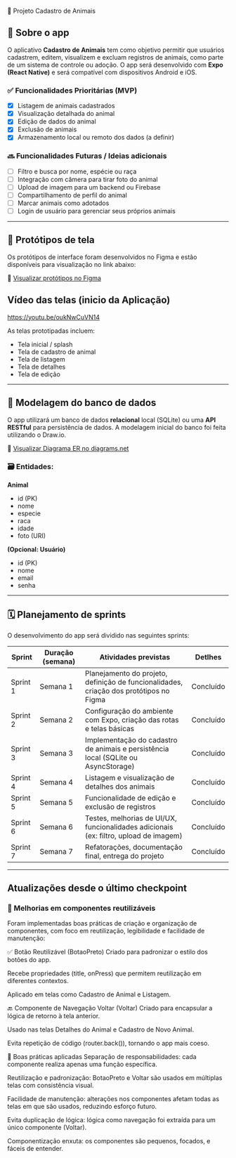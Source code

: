  🐾 Projeto Cadastro de Animais

## 📱 Sobre o app

O aplicativo **Cadastro de Animais** tem como objetivo permitir que usuários cadastrem, editem, visualizem e excluam registros de animais, como parte de um sistema de controle ou adoção. O app será desenvolvido com **Expo (React Native)** e será compatível com dispositivos Android e iOS.

### ✅ Funcionalidades Prioritárias (MVP)

- [X] Listagem de animais cadastrados
- [X] Visualização detalhada do animal
- [X] Edição de dados do animal
- [X] Exclusão de animais
- [X] Armazenamento local ou remoto dos dados (a definir)

### 🔜 Funcionalidades Futuras / Ideias adicionais

- [ ] Filtro e busca por nome, espécie ou raça
- [ ] Integração com câmera para tirar foto do animal
- [ ] Upload de imagem para um backend ou Firebase
- [ ] Compartilhamento de perfil do animal
- [ ] Marcar animais como adotados
- [ ] Login de usuário para gerenciar seus próprios animais

---

## 🎨 Protótipos de tela

Os protótipos de interface foram desenvolvidos no Figma e estão disponíveis para visualização no link abaixo:

🔗 [Visualizar protótipos no Figma](https://www.figma.com/proto/flgnca4daCrCD8NkMFxXOv/Cadastro-de-animais?node-id=14-84&p=f&t=r0WwYpMbKyEw38Rg-1&scaling=scale-down&content-scaling=fixed&page-id=0%3A1&starting-point-node-id=14%3A84)

## Vídeo das telas (inicio da Aplicação)

https://youtu.be/oukNwCuVN14

As telas prototipadas incluem:

- Tela inicial / splash
- Tela de cadastro de animal
- Tela de listagem
- Tela de detalhes
- Tela de edição

---

## 🧩 Modelagem do banco de dados

O app utilizará um banco de dados **relacional** local (SQLite) ou uma **API RESTful** para persistência de dados. A modelagem inicial do banco foi feita utilizando o Draw.io.

🔗 [Visualizar Diagrama ER no diagrams.net](https://drive.google.com/file/d/1WnG0KRmsV1joE0zEJAufyuPJakkU6s53/view?usp=sharing)

### 🗃️ Entidades:

**Animal**
- id (PK)
- nome
- especie
- raca
- idade
- foto (URI)

**(Opcional: Usuário)**
- id (PK)
- nome
- email
- senha

---

## 🗓️ Planejamento de sprints

O desenvolvimento do app será dividido nas seguintes sprints:

| Sprint | Duração (semana) | Atividades previstas | Detlhes |
|--------|------------------|----------------------|--------|
| Sprint 1 | Semana 1 | Planejamento do projeto, definição de funcionalidades, criação dos protótipos no Figma | Concluído |
| Sprint 2 | Semana 2 | Configuração do ambiente com Expo, criação das rotas e telas básicas | Concluído |
| Sprint 3 | Semana 3 | Implementação do cadastro de animais e persistência local (SQLite ou AsyncStorage) | Concluído |
| Sprint 4 | Semana 4 | Listagem e visualização de detalhes dos animais | Concluído |
| Sprint 5 | Semana 5 | Funcionalidade de edição e exclusão de registros | Concluído |
| Sprint 6 | Semana 6 | Testes, melhorias de UI/UX, funcionalidades adicionais (ex: filtro, upload de imagem) | Concluído |
| Sprint 7 | Semana 7 | Refatorações, documentação final, entrega do projeto | Concluído |

---


## Atualizações desde o último checkpoint
### 🧱 Melhorias em componentes reutilizáveis
Foram implementadas boas práticas de criação e organização de componentes, com foco em reutilização, legibilidade e facilidade de manutenção:

✅ Botão Reutilizável (BotaoPreto)
Criado para padronizar o estilo dos botões do app.

Recebe propriedades (title, onPress) que permitem reutilização em diferentes contextos.

Aplicado em telas como Cadastro de Animal e Listagem.

🔙 Componente de Navegação Voltar (Voltar)
Criado para encapsular a lógica de retorno à tela anterior.

Usado nas telas Detalhes do Animal e Cadastro de Novo Animal.

Evita repetição de código (router.back()), tornando o app mais coeso.

📐 Boas práticas aplicadas
Separação de responsabilidades: cada componente realiza apenas uma função específica.

Reutilização e padronização: BotaoPreto e Voltar são usados em múltiplas telas com consistência visual.

Facilidade de manutenção: alterações nos componentes afetam todas as telas em que são usados, reduzindo esforço futuro.

Evita duplicação de lógica: lógica como navegação foi extraída para um único componente (Voltar).

Componentização enxuta: os componentes são pequenos, focados, e fáceis de entender.
